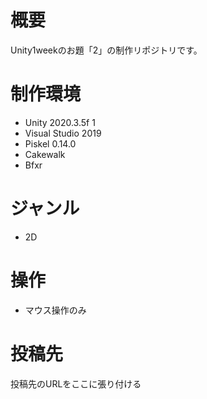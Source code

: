 # 概要
Unity1weekのお題「2」の制作リポジトリです。

# 制作環境
- Unity 2020.3.5f 1
- Visual Studio 2019
- Piskel 0.14.0
- Cakewalk
- Bfxr

# ジャンル
- 2D

# 操作
- マウス操作のみ

# 投稿先
投稿先のURLをここに張り付ける
